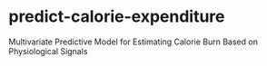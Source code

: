 # predict-calorie-expenditure
Multivariate Predictive Model for Estimating Calorie Burn Based on Physiological Signals
